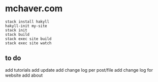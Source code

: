 # mchaver.com

```
stack install hakyll
hakyll-init my-site
stack init
stack build
stack exec site build
stack exec site watch
```

## to do 
add tutorials
add update
add change log per post/file
add change log for website
add about
